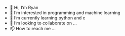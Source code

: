- 👋 Hi, I’m Ryan
- 👀 I’m interested in programming and machine learning
- 🌱 I’m currently learning python and c
- 💞️ I’m looking to collaborate on ...
- 📫 How to reach me ...

<!---
Ryan-Lwin/Ryan-Lwin is a ✨ special ✨ repository because its `README.md` (this file) appears on your GitHub profile.
You can click the Preview link to take a look at your changes.
--->
